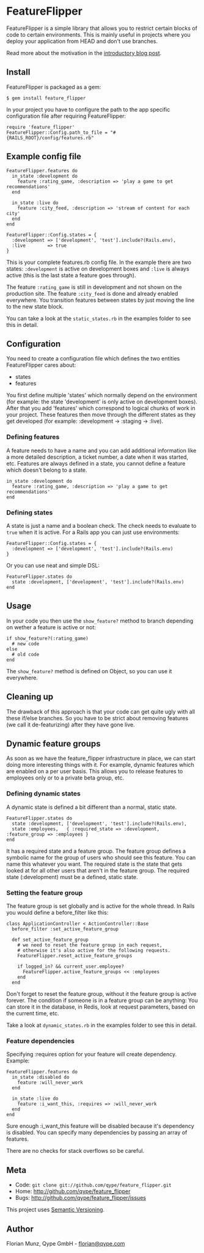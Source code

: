FeatureFlipper
==============

FeatureFlipper is a simple library that allows you to restrict certain blocks
of code to certain environments. This is mainly useful in projects where
you deploy your application from HEAD and don't use branches.

Read more about the motivation in the
[introductory blog post](http://engineering.qype.com/2010/06/03/how-we-work-flipping-features/).

Install
-------

FeatureFlipper is packaged as a gem:

    $ gem install feature_flipper

In your project you have to configure the path to the app specific
configuration file after requiring FeatureFlipper:

    require 'feature_flipper'
    FeatureFlipper::Config.path_to_file = "#{RAILS_ROOT}/config/features.rb"

Example config file
-------------------

    FeatureFlipper.features do
      in_state :development do
        feature :rating_game, :description => 'play a game to get recommendations'
      end

      in_state :live do
        feature :city_feed, :description => 'stream of content for each city'
      end
    end

    FeatureFlipper::Config.states = {
      :development => ['development', 'test'].include?(Rails.env),
      :live        => true
    }

This is your complete features.rb config file. In the example there are two
states: `:development` is active on development boxes and `:live` is always active
(this is the last state a feature goes through).

The feature `:rating_game` is still in development and not shown on the
production site. The feature `:city_feed` is done and already enabled
everywhere. You transition features between states by just moving the line to
the new state block.

You can take a look at the `static_states.rb` in the examples folder to
see this in detail.

Configuration
-------------

You need to create a configuration file which defines the two entities
FeatureFlipper cares about:

 * states
 * features

You first define multiple 'states' which normally depend on the environment
(for example: the state 'development' is only active on development boxes).
After that you add 'features' which correspond to logical chunks of work in
your project. These features then move through the different states
as they get developed (for example: :development -> :staging -> :live).

### Defining features

A feature needs to have a name and you can add additional information like a
more detailed description, a ticket number, a date when it was started, etc.
Features are always defined in a state, you cannot define a feature which
doesn't belong to a state.

    in_state :development do
      feature :rating_game, :description => 'play a game to get recommendations'
    end

### Defining states

A state is just a name and a boolean check. The check needs to evaluate to
`true` when it is active. For a Rails app you can just use environments:

    FeatureFlipper::Config.states = {
      :development => ['development', 'test'].include?(Rails.env)
    }

Or you can use neat and simple DSL:

    FeatureFlipper.states do
      state :development, ['development', 'test'].include?(Rails.env)
    end

Usage
-----

In your code you then use the `show_feature?` method to branch depending on
wether a feature is active or not:

    if show_feature?(:rating_game)
      # new code
    else
      # old code
    end

The `show_feature?` method is defined on Object, so you can use it everywhere.

Cleaning up
-----------

The drawback of this approach is that your code can get quite ugly with all
these if/else branches. So you have to be strict about removing features
(we call it de-featurizing) after they have gone live.

Dynamic feature groups
----------------------

As soon as we have the feature_flipper infrastructure in place, we can start
doing more interesting things with it. For example, dynamic features which
are enabled on a per user basis. This allows you to release features to
employees only or to a private beta group, etc.

### Defining dynamic states

A dynamic state is defined a bit different than a normal, static state.

    FeatureFlipper.states do
      state :development, ['development', 'test'].include?(Rails.env),
      state :employees,   { :required_state => :development, :feature_group => :employees }
    end

It has a required state and a feature group. The feature group defines
a symbolic name for the group of users who should see this feature. You
can name this whatever you want. The required state is the state that gets
looked at for all other users that aren't in the feature group. The required
state (:development) must be a defined, static state.

### Setting the feature group

The feature group is set globally and is active for the whole thread.
In Rails you would define a before_filter like this:

    class ApplicationController < ActionController::Base
      before_filter :set_active_feature_group
      
      def set_active_feature_group
        # we need to reset the feature group in each request,
        # otherwise it's also active for the following requests.
        FeatureFlipper.reset_active_feature_groups
        
        if logged_in? && current_user.employee?
          FeatureFlipper.active_feature_groups << :employees
        end
      end

Don't forget to reset the feature group, without it the feature group
is active forever. The condition if someone is in a feature group
can be anything: You can store it in the database, in Redis,
look at request parameters, based on the current time, etc.

Take a look at `dynamic_states.rb` in the examples folder to see this
in detail.

### Feature dependencies

Specifying :requires option for your feature will create dependency. Example:

    FeatureFlipper.features do
      in_state :disabled do
        feature :will_never_work
      end

      in_state :live do
        feature :i_want_this, :requires => :will_never_work
      end
    end

Sure enough :i_want_this feature will be disabled because it's dependency is 
disabled. You can specify many dependencies by passing an array of features.

There are no checks for stack overflows so be careful.

Meta
----

* Code: `git clone git://github.com/qype/feature_flipper.git`
* Home: <http://github.com/qype/feature_flipper>
* Bugs: <http://github.com/qype/feature_flipper/issues>

This project uses [Semantic Versioning][sv].

Author
------

Florian Munz, Qype GmbH - florian@qype.com


[sv]: http://semver.org/
